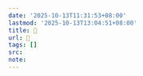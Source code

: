 ```yaml
---
date: '2025-10-13T11:31:53+08:00'
lastmod: '2025-10-13T13:04:51+08:00'
title: 󰪾
url: 󰪾
tags: []
src:
note:
---
```

